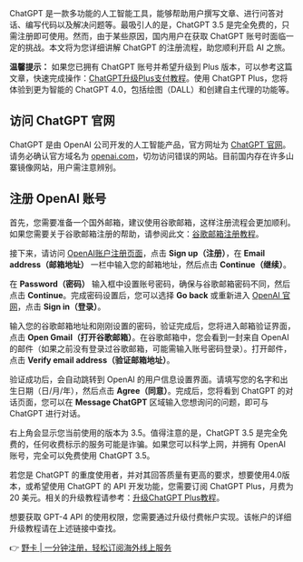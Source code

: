 ChatGPT 是一款多功能的人工智能工具，能够帮助用户撰写文章、进行问答对话、编写代码以及解决问题等。最吸引人的是，ChatGPT 3.5 是完全免费的，只需注册即可使用。然而，由于某些原因，国内用户在获取 ChatGPT 账号时面临一定的挑战。本文将为您详细讲解 ChatGPT 的注册流程，助您顺利开启 AI 之旅。

**温馨提示：** 如果您已拥有 ChatGPT 账号并希望升级到 Plus 版本，可以参考这篇文章，快速完成操作：[ChatGPT升级Plus支付教程](https://bit.ly/bewildcard)。使用 ChatGPT Plus，您将体验到更为智能的 ChatGPT 4.0，包括绘图（DALL）和创建自主代理的功能等。

## 访问 ChatGPT 官网

ChatGPT 是由 OpenAI 公司开发的人工智能产品，官方网址为 [ChatGPT 官网](https://chat.openai.com/)。请务必确认官方域名为 [openai.com](https://openai.com/)，切勿访问错误的网站。目前国内存在许多山寨镜像网站，用户需注意辨别。

## 注册 OpenAI 账号

首先，您需要准备一个国外邮箱，建议使用谷歌邮箱，这样注册流程会更加顺利。如果您需要关于谷歌邮箱注册的帮助，请参阅此文：[谷歌邮箱注册教程](https://bit.ly/bewildcard)。

接下来，请访问 [OpenAI账户注册页面](https://chat.openai.com/)，点击 **Sign up（注册）**，在 **Email address（邮箱地址）** 一栏中输入您的邮箱地址，然后点击 **Continue（继续）**。

在 **Password（密码）** 输入框中设置账号密码，确保与谷歌邮箱密码不同，然后点击 **Continue**。完成密码设置后，您可以选择 **Go back** 或重新进入 [OpenAI 官网](https://chat.openai.com/)，点击 **Sign in（登录）**。

输入您的谷歌邮箱地址和刚刚设置的密码，验证完成后，您将进入邮箱验证界面，点击 **Open Gmail（打开谷歌邮箱）**。在谷歌邮箱中，您会看到一封来自 OpenAI 的邮件（如果之前没有登录过谷歌邮箱，可能需输入账号密码登录）。打开邮件，点击 **Verify email address（验证邮箱地址）**。

验证成功后，会自动跳转到 OpenAI 的用户信息设置界面。请填写您的名字和出生日期（日/月/年），然后点击 **Agree（同意）**。完成后，您将看到 ChatGPT 的对话页面，您可以在 **Message ChatGPT** 区域输入您想询问的问题，即可与 ChatGPT 进行对话。

右上角会显示您当前使用的版本为 3.5。值得注意的是，ChatGPT 3.5 是完全免费的，任何收费标示的服务可能是诈骗。如果您可以科学上网，并拥有 OpenAI 账号，完全可以免费使用 ChatGPT 3.5。

若您是 ChatGPT 的重度使用者，并对其回答质量有更高的要求，想要使用4.0版本，或希望使用 ChatGPT 的 API 开发功能，您需要订阅 ChatGPT Plus，月费为 20 美元。相关的升级教程请参考：[升级ChatGPT Plus教程](https://bit.ly/bewildcard)。

想要获取 GPT-4 API 的使用权限，您需要通过升级付费帐户实现。该帐户的详细升级教程请在上述链接中查找。

👉 [野卡 | 一分钟注册，轻松订阅海外线上服务](https://bit.ly/bewildcard)